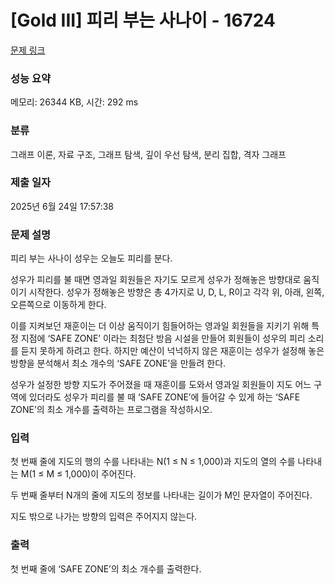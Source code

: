 # [Gold III] 피리 부는 사나이 - 16724 

[문제 링크](https://www.acmicpc.net/problem/16724) 

### 성능 요약

메모리: 26344 KB, 시간: 292 ms

### 분류

그래프 이론, 자료 구조, 그래프 탐색, 깊이 우선 탐색, 분리 집합, 격자 그래프

### 제출 일자

2025년 6월 24일 17:57:38

### 문제 설명

<p>피리 부는 사나이 성우는 오늘도 피리를 분다.</p>

<p>성우가 피리를 불 때면 영과일 회원들은 자기도 모르게 성우가 정해놓은 방향대로 움직이기 시작한다. 성우가 정해놓은 방향은 총 4가지로 U, D, L, R이고 각각 위, 아래, 왼쪽, 오른쪽으로 이동하게 한다.</p>

<p>이를 지켜보던 재훈이는 더 이상 움직이기 힘들어하는 영과일 회원들을 지키기 위해 특정 지점에 ‘SAFE ZONE’ 이라는 최첨단 방음 시설을 만들어 회원들이 성우의 피리 소리를 듣지 못하게 하려고 한다. 하지만 예산이 넉넉하지 않은 재훈이는 성우가 설정해 놓은 방향을 분석해서 최소 개수의 ‘SAFE ZONE’을 만들려 한다. </p>

<p>성우가 설정한 방향 지도가 주어졌을 때 재훈이를 도와서 영과일 회원들이 지도 어느 구역에 있더라도 성우가 피리를 불 때 ‘SAFE ZONE’에 들어갈 수 있게 하는 ‘SAFE ZONE’의 최소 개수를 출력하는 프로그램을 작성하시오.</p>

### 입력 

 <p>첫 번째 줄에 지도의 행의 수를 나타내는 N(1 ≤ N ≤ 1,000)과 지도의 열의 수를 나타내는 M(1 ≤ M ≤ 1,000)이 주어진다.</p>

<p>두 번째 줄부터 N개의 줄에 지도의 정보를 나타내는 길이가 M인 문자열이 주어진다.</p>

<p>지도 밖으로 나가는 방향의 입력은 주어지지 않는다.</p>

### 출력 

 <p>첫 번째 줄에 ‘SAFE ZONE’의 최소 개수를 출력한다.</p>

